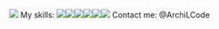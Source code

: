 <img src="https://github.com/user-attachments/assets/a7ee6fa1-bf2e-49d0-9ab8-c575a07b28b1" />
My skills:
<img src="https://img.shields.io/badge/javascript-%23323330.svg?style=for-the-badge&logo=javascript&logoColor=%23F7DF1E)" /><img src="https://img.shields.io/badge/vuejs-%2335495e.svg?style=for-the-badge&logo=vuedotjs&logoColor=%234FC08D" /><img src="https://img.shields.io/badge/html5-%23E34F26.svg?style=for-the-badge&logo=html5&logoColor=white" /><img src="https://img.shields.io/badge/css3-%231572B6.svg?style=for-the-badge&logo=css3&logoColor=white" /><img src="https://img.shields.io/badge/SASS-hotpink.svg?style=for-the-badge&logo=SASS&logoColor=white" /><img src="https://img.shields.io/badge/figma-%23F24E1E.svg?style=for-the-badge&logo=figma&logoColor=white" />
Contact me: <a src="https://t.me/ArchiLcode">@ArchiLCode</a>
